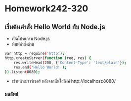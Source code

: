 # Homework242-320
## เริ่มต้นคำสั่ง Hello World กับ Node.js
* เปิดโปรแกรม Node.js
* พิมพ์คำสั่งด้าน
```sh
var http = require('http');
http.createServer(function (req, res) {
    res.writeHead(200, {'Content-Type': 'text/plain'});
    res.end('Hello World!');
}).listen(8080);
```
* เข้าหน้าเบราว์เซอร์ หลังจากนั้นใส่ลิงค์ http://localhost:8080/
### ผลลัพธ์
